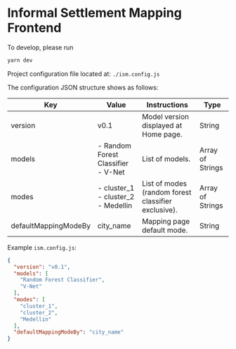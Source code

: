 # Informal Settlement Mapping Frontend

To develop, please run

```bash
yarn dev
```

Project configuration file located at: `./ism.config.js`

The configuration JSON structure shows as follows:

| Key                  | Value                                        | Instructions                                        | Type             |
|----------------------|----------------------------------------------|-----------------------------------------------------|------------------|
| version              | v0.1                                         | Model version displayed at Home page.               | String           |
| models               | - Random Forest Classifier <br> - V-Net      | List of models.                                     | Array of Strings |
| modes                | - cluster_1 <br> - cluster_2 <br> - Medellin | List of modes (random forest classifier exclusive). | Array of Strings |
| defaultMappingModeBy | city_name                                    | Mapping page default mode.                          | String           |

Example `ism.config.js`: 

```json
{
  "version": "v0.1",
  "models": [
    "Random Forest Classifier",
    "V-Net"
  ],
  "modes": [
    "cluster_1",
    "cluster_2",
    "Medellin"
  ],
  "defaultMappingModeBy": "city_name"
}
```
